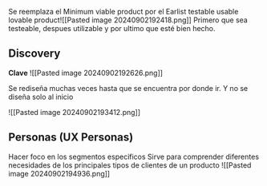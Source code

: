 Se reemplaza el Minimum viable product por el Earlist testable usable lovable product![[Pasted image 20240902192418.png]]
Primero que sea testeable, despues utilizable y por ultimo que esté bien hecho.


## Discovery 
**Clave**
![[Pasted image 20240902192626.png]]

Se rediseña muchas veces hasta que se encuentra por donde ir. Y no se diseña solo al inicio

![[Pasted image 20240902193412.png]]

## Personas (UX Personas)
Hacer foco en los segmentos especificos 
Sirve para comprender diferentes necesidades de los principales tipos de clientes de un producto
![[Pasted image 20240902194936.png]]